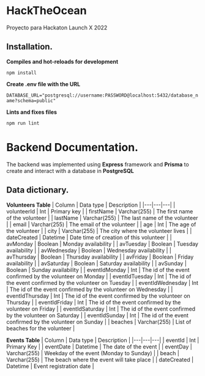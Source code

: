 # HackTheOcean
Proyecto para Hackaton Launch X 2022

## Installation.

**Compiles and hot-reloads for development**

`npm install`

**Create .env file with the URL**

``
DATABASE_URL="postgresql://username:PASSWORD@localhost:5432/database_name?schema=public"
``

**Lints and fixes files**

`npm run lint`

# Backend Documentation.

The backend was implemented using **Express** framework and **Prisma** to create and interact with a database in **PostgreSQL**

## Data dictionary.

**Volunteers Table**
| Column | Data type | Description |
|---|---|---|
| volunteerId | Int | Primary key |
| firstName | Varchar(255) | The first name of the volunteer |
| lastName | Varchar(255) | The last name of the volunteer |
| email | Varchar(255) | The email of the volunteer |
| age | Int | The age of the volunteer |
| city | Varchar(255) | The city where the volunteer lives |
| dateCreated | Datetime | Date time of creation of this volunteer |
| avMonday | Boolean | Monday availability |
| avTuesday | Boolean | Tuesday availability |
| avWednesday | Boolean | Wednesday availability |
| avThursday | Boolean | Thursday availability |
| avFriday | Boolean | Friday availability |
| avSaturday | Boolean | Saturday availability |
| avSunday | Boolean | Sunday availability |
| eventIdMonday | Int | The id of the event confirmed by the volunteer on Monday |
| eventIdTuesday | Int | The id of the event confirmed by the volunteer on Tuesday |
| eventIdWednesday | Int | The id of the event confirmed by the volunteer on Wednesday |
| eventIdThursday | Int | The id of the event confirmed by the volunteer on Thursday |
| eventIdFriday | Int | The id of the event confirmed by the volunteer on Friday |
| eventIdSaturday | Int | The id of the event confirmed by the volunteer on Saturday |
| eventIdSunday | Int | The id of the event confirmed by the volunteer on Sunday |
| beaches | Varchar(255) | List of beaches for the volunteer |


**Events Table**
| Column | Data type | Description |
|---|---|---|
| eventId | Int | Primary Key |
| eventDate | Datetime | The date of the event |
| eventDay | Varchar(255) | Weekday of the event (Monday to Sunday) |
| beach | Varchar(255) | The beach where the event will take place |
| dateCreated | Datetime | Event registration date |